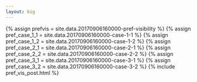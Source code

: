 ```yaml
---
layout: big
---
```

{% assign prefvis = site.data.20170906160000-pref-visibility %}
{% assign pref_case_1_1 = site.data.20170906160000-case-1-1 %}
{% assign pref_case_1_2 = site.data.20170906160000-case-1-2 %}
{% assign pref_case_2_1 = site.data.20170906160000-case-2-1 %}
{% assign pref_case_2_2 = site.data.20170906160000-case-2-2 %}
{% assign pref_case_3_1 = site.data.20170906160000-case-3-1 %}
{% assign pref_case_3_2 = site.data.20170906160000-case-3-2 %}
{% include pref_vis_post.html %}
